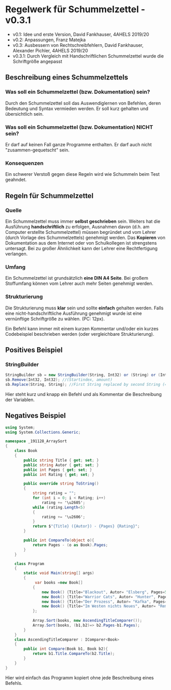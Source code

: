 # Regelwerk für Schummelzettel - v0.3.1

- v0.1: Idee und erste Version, David Fankhauser, 4AHELS 2019/20
- v0.2: Anpassungen, Franz Matejka
- v0.3: Ausbessern von Rechtschreibfehlern, David Fankhauser, Alexander Pichler, 4AHELS 2019/20
- v0.3.1: Durch Vergleich mit Handschriftlichen Schummelzettel wurde die Schriftgröße angepasst

## Beschreibung eines Schummelzettels

### Was soll ein Schummelzettel (bzw. Dokumentation) sein?

Durch den Schummelzettel soll das Auswendiglernen von Befehlen, deren Bedeutung und Syntax vermieden werden.
Er soll kurz gehalten und übersichtlich sein.

### Was soll ein Schummelzettel (bzw. Dokumentation) NICHT sein?

Er darf auf keinen Fall ganze Programme enthalten. Er darf auch nicht "zusammen-gequetscht" sein.

### Konsequenzen

Ein schwerer Verstoß gegen diese Regeln wird wie Schummeln beim Test geahndet.

## Regeln für Schummelzettel

### Quelle

Ein Schummelzettel muss immer **selbst geschrieben** sein. Weiters hat die Ausführung **handschriftlich** zu erfolgen, Ausnahmen davon (d.h. am Computer erstellte Schummelzettel) müssen begründet und vom Lehrer (durch Vorlage des Schummelzettels) genehmigt werden.
Das **Kopieren** von Dokumentation aus dem Internet oder von Schulkollegen ist strengstens untersagt. Bei zu großer Ähnlichkeit kann der Lehrer eine Rechtfertigung verlangen.

### Umfang

Ein Schummelzettel ist grundsätzlich **eine DIN A4 Seite**. Bei großem Stoffumfang können vom Lehrer auch mehr Seiten genehmigt werden.

### Strukturierung

Die Strukturierung muss **klar** sein und sollte **einfach** gehalten werden. 
Falls eine nicht-handschriftliche Ausführung genehmigt wurde ist eine vernünftige Schriftgröße zu wählen. (PC: 12px).

Ein Befehl kann immer mit einem kurzen Kommentar und/oder ein kurzes Codebeispiel beschrieben werden (oder vergleichbare Strukturierung).

## Positives Beispiel

### StringBuilder

```c#
StringBuilder sb = new StringBuilder(String, Int32) or (String) or (Int32); //Int32 = Capacity
sb.Remove(Int32, Int32); //(Startindex, amount)
sb.Replace(String, String); //First String replaced by second String (=all occurences)
```

Hier steht kurz und knapp ein Befehl und als Kommentar die Beschreibung der Variablen.

## Negatives Beispiel

```c#
using System;
using System.Collections.Generic;

namespace _191128_ArraySort
{
    class Book
    {
        public string Title { get; set; }
        public string Autor { get; set; }
        public int Pages { get; set; }
        public int Rating { get; set; }

        public override string ToString()
        {
            string rating = "";
            for (int i = 0; i < Rating; i++)
                rating += '\u2605';
            while (rating.Length<5)
            {
                rating += '\u2606';
            }
            return $"{Title} ({Autor}) - {Pages} {Rating}";
        }

        public int CompareTo(object o){
            return Pages - (o as Book).Pages;
        }
    }

    class Program
    {
        static void Main(string[] args)
        {
             var books =new Book[]
            {
                new Book() {Title="Blackout", Autor= "Elsberg", Pages=500, Rating =4},
                new Book() {Title="Warrior Cats", Autor= "Hunter", Pages=352, Rating =3},
                new Book() {Title="Der Prozess", Autor= "Kafka", Pages=1000, Rating =2},
                new Book() {Title="Im Westen nichts Neues", Autor= "Remarque", Pages=1000, Rating =2}
            };
                     
            Array.Sort(books, new AscendingTitleComparer());         
            Array.Sort(books, (b1,b2)=> b2.Pages-b1.Pages);
        }
    }
    class AscendingTitleComparer : IComparer<Book>
    {
        public int Compare(Book b1, Book b2){
            return b1.Title.CompareTo(b2.Title);
        }
    }
}
```

Hier wird einfach das Programm kopiert ohne jede Beschreibung eines Befehls.